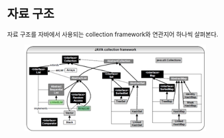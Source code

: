 # 자료 구조

자료 구조를 자바에서 사용되는 collection framework와 연관지어 하나씩 살펴본다.

<figure><img src="../../.gitbook/assets/image.png" alt=""><figcaption></figcaption></figure>
